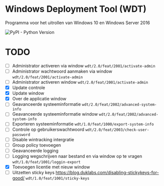 # Windows Deployment Tool (WDT)
Programma voor het uitrollen van Windows 10 en Windows Server 2016

![PyPI - Python Version](https://img.shields.io/pypi/pyversions/django)


# TODO
- [ ] Administrator activeren via window `wdt/2.0/feat/2001/activate-admin`
- [ ] Administrator wachtwoord aanmaken via window `wdt/2.0/feat/2001/activate-admin`
- [ ] Administrator activeren window `wdt/2.0/feat/2001/activate-admin`
- [x] Update controle
- [x] Update window
- [x] Over de applicatie window
- [ ] Geavanceerde systeeminformatie `wdt/2.0/feat/2002/advanced-system-info`
- [ ] Geavanceerde systeeminformatie window `wdt/2.0/feat/2002/advanced-system-info`
- [ ] Exporteren systeeminformatie `wdt/1.0/feat/1000/export-system-info`
- [ ] Controle op gebruikerswachtwoord `wdt/2.0/feat/2003/check-user-password`
- [ ] Disable wintracking intergratie
- [ ] Group policy toevoegen
- [ ] Geavanceerde logging
- [ ] Logging wegschrijven naar bestand en via window op te vragen `wdt/1.0/feat/1001/loggin-export`
- [x] Toevoegen licentie met nieuw window
- [ ] Uitzetten sticky keys https://blog.duklabs.com/disabling-stickykeys-for-good/ `wdt/1.0/feat/1001/sticky-keys`